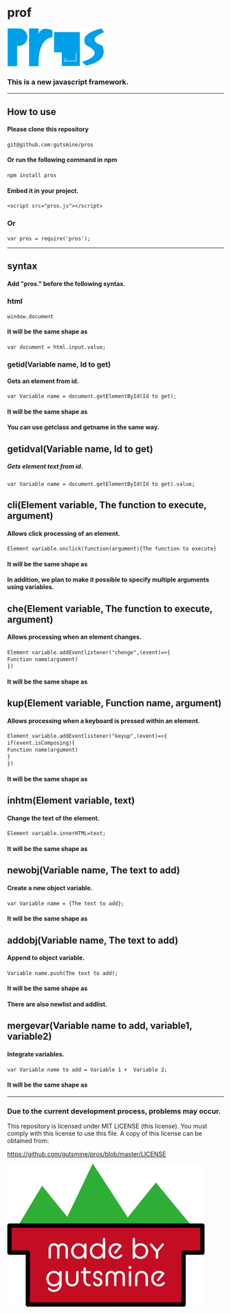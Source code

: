 # prof

<img src="pros.png" style="zoom:50%;" />


### This is a new javascript framework.

-----
## How to use

#### Please clone this repository

    git@github.com:gutsmine/pros

#### Or run the following command in npm

```
npm install pros
```

#### Embed it in your project.

    <script src="pros.js"></script>
### Or

    var pros = require('pros');

----

## syntax

#### Add "pros." before the following syntax.

### html

    window.document

#### It will be the same shape as

    var document = html.input.value;

### getid(Variable name, Id to get)

#### Gets an element from id.

    var Variable name = document.getElementById(Id to get);
#### It will be the same shape as

#### You can use getclass and getname in the same way.

## getidval(Variable name, Id to get)

##### Gets element text from id.

```
var Variable name = document.getElementById(Id to get).value;
```



## cli(Element variable, The function to execute, argument)

#### Allows click processing of an element.

    Element variable.onclick(function(argument){The function to execute}
#### It will be the same shape as 

#### In addition, we plan to make it possible to specify multiple arguments using variables.

## che(Element variable, The function to execute, argument)

#### Allows processing when an element changes.

    Element variable.addEventlistener("chenge",(event)=>{
    Function name(argument)
    })
#### It will be the same shape as

## kup(Element variable, Function name, argument)

#### Allows processing when a keyboard is pressed within an element.

    Element variable.addEventlistener("keyup",(event)=>{
    if(event.isComposing){
    Function name(argument)
    }
    })  
#### It will be the same shape as

## inhtm(Element variable, text)

#### Change the text of the element.

    Element variable.innerHTML=text;
   #### It will be the same shape as

## newobj(Variable name, The text to add)

#### Create a new object variable.

```
var Variable name = {The text to add};
```

#### It will be the same shape as

## addobj(Variable name, The text to add)

#### Append to object variable.

```
Variable name.push(The text to add);
```

#### It will be the same shape as

#### There are also newlist and addlist.

## mergevar(Variable name to add, variable1, variable2)

#### Integrate variables.

```
var Variable name to add = Variable 1 +  Variable 2;
```

#### It will be the same shape as

-----
   ### Due to the current development process, problems may occur.

 This repository is licensed under MIT LICENSE (this license). You must comply with this license to use this file. A copy of this license can be obtained from:

https://github.com/gutsmine/pros/blob/master/LICENSE



![](gutsminemade-by.png)